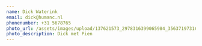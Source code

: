 ```yaml
---
name: Dick Waterink
email: dick@humanc.nl
phonenumber: +31 5678765
photo_url: /assets/images/upload/137621573_2978316399065984_3563719731696773950_n.jpg
photo_description: Dick met Pien
---
```

